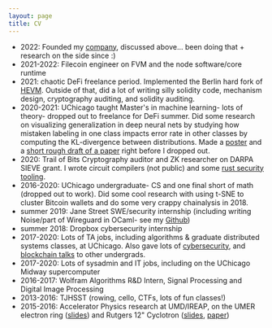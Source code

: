```yaml
---
layout: page
title: CV
---
```

- 2022: Founded my [company](https://banyan.computer), discussed above... been doing that + research on the side since :)
- 2021-2022: Filecoin engineer on FVM and the node software/core runtime
- 2021: chaotic DeFi freelance period. Implemented the Berlin hard fork of [HEVM](https://github.com/dapphub/dapptools/tree/master/src/hevm). Outside of that, did a lot of writing silly solidity code, mechanism design, cryptography auditing, and solidity auditing.
- 2020-2021: UChicago taught Master's in machine learning- lots of theory- dropped out to freelance for DeFi summer. Did some research on visualizing generalization in deep neural nets by studying how mistaken labeling in one class impacts error rate in other classes by computing the KL-divergence between distributions. Made a [poster](/assets/files/poster.pdf) and a [short rough draft of a paper](/assets/files/final-paper.pdf) right before I dropped out.
- 2020: Trail of Bits Cryptography auditor and ZK researcher on DARPA SIEVE grant. I wrote circuit compilers (not public) and some [rust security tooling](https://github.com/trailofbits/siderophile).
- 2016-2020: UChicago undergraduate- CS and one final short of math (dropped out to work). Did some cool research with using t-SNE to cluster Bitcoin wallets and do some very crappy chainalysis in 2018.
- summer 2019: Jane Street SWE/security internship (including writing Noise/part of Wireguard in OCaml- see my [Github](https://github.com/laudiacay/noise-wireguard-ocaml))
- summer 2018: Dropbox cybersecurity internship
- 2017-2020: Lots of TA jobs, including algorithms & graduate distributed systems classes, at UChicago. Also gave lots of [cybersecurity](/assets/files/wifi-presentation.pdf), and [blockchain talks](/assets/files/blockchain-talk.pdf) to other undergrads.
- 2017-2020: Lots of sysadmin and IT jobs, including on the UChicago Midway supercomputer
- 2016-2017: Wolfram Algorithms R&D Intern, Signal Processing and Digital Image Processing
- 2013-2016: TJHSST (rowing, cello, CTFs, lots of fun classes!)
- 2015-2016: Accelerator Physics research at UMD/IREAP, on the UMER electron ring ([slides](/assets/files/umer-steering-slides.pdf)) and Rutgers 12" Cyclotron ([slides](/assets/files/synchcyc-presentation.pdf), [paper](/assets/files/synchrocyclotron-research.pdf))

